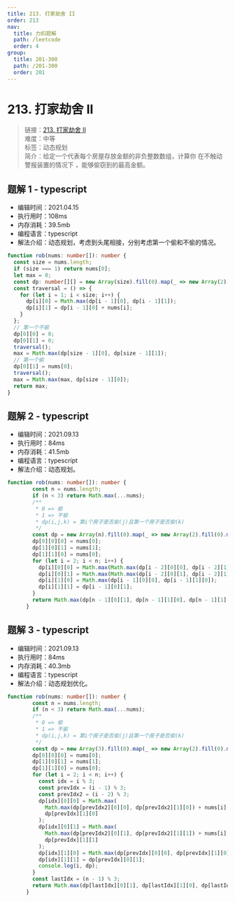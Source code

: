 ```yaml
---
title: 213. 打家劫舍 II
order: 213
nav:
  title: 力扣题解
  path: /leetcode
  order: 4
group:
  title: 201-300
  path: /201-300
  order: 201
---
```


# 213. 打家劫舍 II

> 链接：[213. 打家劫舍 II](https://leetcode-cn.com/problems/house-robber-ii/)  
> 难度：中等  
> 标签：动态规划  
> 简介：给定一个代表每个房屋存放金额的非负整数数组，计算你 在不触动警报装置的情况下 ，能够偷窃到的最高金额。

## 题解 1 - typescript

- 编辑时间：2021.04.15
- 执行用时：108ms
- 内存消耗：39.5mb
- 编程语言：typescript
- 解法介绍：动态规划，考虑到头尾相接，分别考虑第一个偷和不偷的情况。

```typescript
function rob(nums: number[]): number {
  const size = nums.length;
  if (size === 1) return nums[0];
  let max = 0;
  const dp: number[][] = new Array(size).fill(0).map(_ => new Array(2));
  const traversal = () => {
    for (let i = 1; i < size; i++) {
      dp[i][0] = Math.max(dp[i - 1][0], dp[i - 1][1]);
      dp[i][1] = dp[i - 1][0] + nums[i];
    }
  };
  // 第一个不偷
  dp[0][0] = 0;
  dp[0][1] = 0;
  traversal();
  max = Math.max(dp[size - 1][0], dp[size - 1][1]);
  // 第一个偷
  dp[0][1] = nums[0];
  traversal();
  max = Math.max(max, dp[size - 1][0]);
  return max;
}
```
## 题解 2 - typescript
- 编辑时间：2021.09.13
- 执行用时：84ms
- 内存消耗：41.5mb
- 编程语言：typescript
- 解法介绍：动态规划。
```typescript
function rob(nums: number[]): number {
        const n = nums.length;
        if (n < 3) return Math.max(...nums);
        /**
         * 0 => 偷
         * 1 => 不偷
         * dp(i,j,k) = 第i个房子是否偷(j)且第一个房子是否偷(k)
         */
        const dp = new Array(n).fill(0).map(_ => new Array(2).fill(0).map(_ => new Array(2).fill(0)));
        dp[0][0][0] = nums[0];
        dp[1][0][1] = nums[1];
        dp[1][1][0] = nums[0];
        for (let i = 2; i < n; i++) {
          dp[i][0][0] = Math.max(Math.max(dp[i - 2][0][0], dp[i - 2][1][0]) + nums[i], dp[i - 1][1][0]);
          dp[i][0][1] = Math.max(Math.max(dp[i - 2][0][1], dp[i - 2][1][1]) + nums[i], dp[i - 1][1][1]);
          dp[i][1][0] = Math.max(dp[i - 1][0][0], dp[i - 1][1][0]);
          dp[i][1][1] = dp[i - 1][0][1];
        }
        return Math.max(dp[n - 1][0][1], dp[n - 1][1][0], dp[n - 1][1][1]);
      }
```

## 题解 3 - typescript
- 编辑时间：2021.09.13
- 执行用时：84ms
- 内存消耗：40.3mb
- 编程语言：typescript
- 解法介绍：动态规划优化。
```typescript
function rob(nums: number[]): number {
        const n = nums.length;
        if (n < 3) return Math.max(...nums);
        /**
         * 0 => 偷
         * 1 => 不偷
         * dp(i,j,k) = 第i个房子是否偷(j)且第一个房子是否偷(k)
         */
        const dp = new Array(3).fill(0).map(_ => new Array(2).fill(0).map(_ => new Array(2).fill(0)));
        dp[0][0][0] = nums[0];
        dp[1][0][1] = nums[1];
        dp[1][1][0] = nums[0];
        for (let i = 2; i < n; i++) {
          const idx = i % 3;
          const prevIdx = (i - 1) % 3;
          const prevIdx2 = (i - 2) % 3;
          dp[idx][0][0] = Math.max(
            Math.max(dp[prevIdx2][0][0], dp[prevIdx2][1][0]) + nums[i],
            dp[prevIdx][1][0]
          );
          dp[idx][0][1] = Math.max(
            Math.max(dp[prevIdx2][0][1], dp[prevIdx2][1][1]) + nums[i],
            dp[prevIdx][1][1]
          );
          dp[idx][1][0] = Math.max(dp[prevIdx][0][0], dp[prevIdx][1][0]);
          dp[idx][1][1] = dp[prevIdx][0][1];
          console.log(i, dp);
        }
        const lastIdx = (n - 1) % 3;
        return Math.max(dp[lastIdx][0][1], dp[lastIdx][1][0], dp[lastIdx][1][1]);
      }
```

